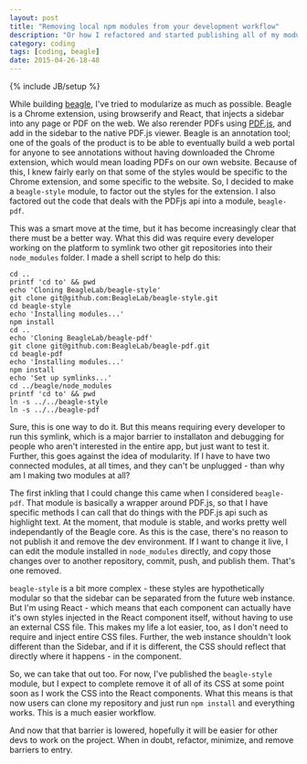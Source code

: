```yaml
---
layout: post
title: "Removing local npm modules from your development workflow"
description: "Or how I refactored and started publishing all of my modules"
category: coding
tags: [coding, beagle]
date: 2015-04-26-18-48
---
```

{% include JB/setup %}

While building [beagle](https://github.com/BeagleLab/beagle), I've tried to modularize as much as possible. Beagle is a Chrome extension, using browserify and React, that injects a sidebar into any page or PDF on the web. We also rerender PDFs using [PDF.js](https://mozilla.github.io/pdf.js/), and add in the sidebar to the native PDF.js viewer. Beagle is an annotation tool; one of the goals of the product is to be able to eventually build a web portal for anyone to see annotations without having downloaded the Chrome extension, which would mean loading PDFs on our own website. Because of this, I knew fairly early on that some of the styles would be specific to the Chrome extension, and some specific to the website. So, I decided to make a `beagle-style` module, to factor out the styles for the extension. I also factored out the code that deals with the PDFjs api into a module, `beagle-pdf`. 

This was a smart move at the time, but it has become increasingly clear that there must be a better way. What this did was require every developer working on the platform to symlink two other git repositories into their `node_modules` folder. I made a shell script to help do this:

```
cd ..
printf 'cd to' && pwd
echo 'Cloning BeagleLab/beagle-style'
git clone git@github.com:BeagleLab/beagle-style.git
cd beagle-style 
echo 'Installing modules...'
npm install
cd ..
echo 'Cloning BeagleLab/beagle-pdf'
git clone git@github.com:BeagleLab/beagle-pdf.git
cd beagle-pdf
echo 'Installing modules...'
npm install 
echo 'Set up symlinks...'
cd ../beagle/node_modules
printf 'cd to' && pwd
ln -s ../../beagle-style
ln -s ../../beagle-pdf
```

Sure, this is one way to do it. But this means requiring every developer to run this symlink, which is a major barrier to installaton and debugging for people who aren't interested in the entire app, but just want to test it. Further, this goes against the idea of modularity. If I have to have two connected modules, at all times, and they can't be unplugged - than why am I making two modules at all? 

The first inkling that I could change this came when I considered `beagle-pdf`. That module is basically a wrapper around PDF.js, so that I have specific methods I can call that do things with the PDF.js api such as highlight text. At the moment, that module is stable, and works pretty well independantly of the Beagle core. As this is the case, there's no reason to not publish it and remove the dev environment. If I want to change it live, I can edit the module installed in `node_modules` directly, and copy those changes over to another repository, commit, push, and publish them. That's one removed.

`beagle-style` is a bit more complex - these styles are hypothetically modular so that the sidebar can be separated from the future web instance. But I'm using React - which means that each component can actually have it's own styles injected in the React component itself, without having to use an external CSS file. This makes my life a lot easier, too, as I don't need to require and inject entire CSS files. Further, the web instance shouldn't look different than the Sidebar, and if it is different, the CSS should reflect that directly where it happens - in the component. 

So, we can take that out too. For now, I've published the `beagle-style` module, but I expect to complete remove it of all of its CSS at some point soon as I work the CSS into the React components. What this means is that now users can clone my repository and just run `npm install` and everything works. This is a much easier workflow.

And now that that barrier is lowered, hopefully it will be easier for other devs to work on the project. When in doubt, refactor, minimize, and remove barriers to entry. 